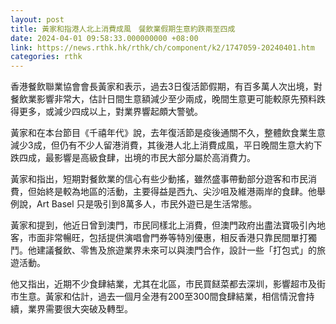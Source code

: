 ```yaml
---
layout: post
title: 黃家和指港人北上消費成風　餐飲業假期生意約跌兩至四成
date: 2024-04-01 09:58:33.000000000 +08:00
link: https://news.rthk.hk/rthk/ch/component/k2/1747059-20240401.htm
categories: rthk
---
```


香港餐飲聯業協會會長黃家和表示，過去3日復活節假期，有百多萬人次出境，對餐飲業影響非常大，估計日間生意額減少至少兩成，晚間生意更可能較原先預料跌得更多，或減少四成以上，對業界響起頗大警號。

黃家和在本台節目《千禧年代》說，去年復活節是疫後通關不久，整體飲食業生意減少3成，但仍有不少人留港消費，其後港人北上消費成風，平日晚間生意大約下跌四成，最影響是高級食肆，出境的市民大部分屬於高消費力。

黃家和指出，短期對餐飲業的信心有些少動搖，雖然盛事帶動部分遊客和市民消費，但始終是較為地區的活動，主要得益是西九、尖沙咀及維港兩岸的食肆。他舉例說，Art Basel 只是吸引到8萬多人，市民外遊已是生活常態。

黃家和提到，他近日曾到澳門，市民同樣北上消費，但澳門政府出盡法寶吸引內地客，市面非常暢旺，包括提供演唱會門券等特別優惠，相反香港只靠民間單打獨鬥。他建議餐飲、零售及旅遊業界未來可以與澳門合作，設計一些「打包式」的旅遊活動。

他又指出，近期不少食肆結業，尤其在北區，市民買餸菜都去深圳，影響超市及街市生意。黃家和估計，過去一個月全港有200至300間食肆結業，相信情況會持續，業界需要很大突破及轉型。
